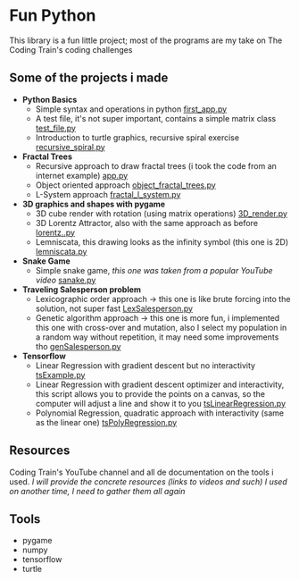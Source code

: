 
# Fun Python

This library is a fun little project; most of the programs are my take on The Coding Train's
coding challenges

## Some of the projects i made

- **Python Basics**
  - Simple syntax and operations in python [first_app.py](Fundamentals/first_app.py)
  - A test file, it's not super important, contains a simple matrix class [test_file.py](Fundamentals/test_file.py)
  - Introduction to turtle graphics, recursive spiral exercise [recursive_spiral.py](Fractal_Trees/recursive_spiral.py)
- **Fractal Trees**
  - Recursive approach to draw fractal trees (i took the code from an internet example) [app.py](Fractal_Trees/app.py")
  - Object oriented approach [object_fractal_trees.py](Fractal_Trees/object_fractal_trees.py)
  - L-System approach [fractal_l_system.py](Fractal_Trees/fractal_l_system.py)
- **3D graphics and shapes with pygame**
  - 3D cube render with rotation (using matrix operations) [3D_render.py](3D_Graphics_Shapes/3D_render.py)
  - 3D Lorentz Attractor, also with the same approach as before [lorentz..py](3D_Graphics_Shapes/lorentz.py)
  - Lemniscata, this drawing looks as the infinity symbol (this one is 2D) [lemniscata.py](3D_Graphics_Shapes/lemniscata.py)
- **Snake Game**
  - Simple snake game, _this one was taken from a popular YouTube video_ [sanake.py](Games/snake.py)
- **Traveling Salesperson problem**
  - Lexicographic order approach -> this one is like brute forcing into the solution, not  super fast [LexSalesperson.py](Traveling_Salesperson/LexSalesperson.py)
  - Genetic algorithm approach -> this one is more fun, i implemented this one with cross-over and mutation, also I select my population in a random way without repetition, it may need some improvements tho [genSalesperson.py](Traveling_Salesperson/genSalesperson.py)
- **Tensorflow**
  - Linear Regression with gradient descent but no interactivity [tsExample.py](Tensor%20Flow/tsExample.py")
  - Linear Regression with gradient descent optimizer and interactivity, this script allows you to provide the points on a canvas, so the computer will adjust a line and show it to you [tsLinearRegression.py](Tensor%20Flow/tsLinearRegression.py)
  - Polynomial Regression, quadratic approach with interactivity (same as the linear one) [tsPolyRegression.py](Tensor%20Flow/tsPolyRegression.py)

## Resources

Coding Train's YouTube channel and all de documentation on the tools i used.
_I will provide the concrete resources (links to videos and such) I used on another time, I need to gather them all again_

## Tools

- pygame
- numpy
- tensorflow
- turtle
